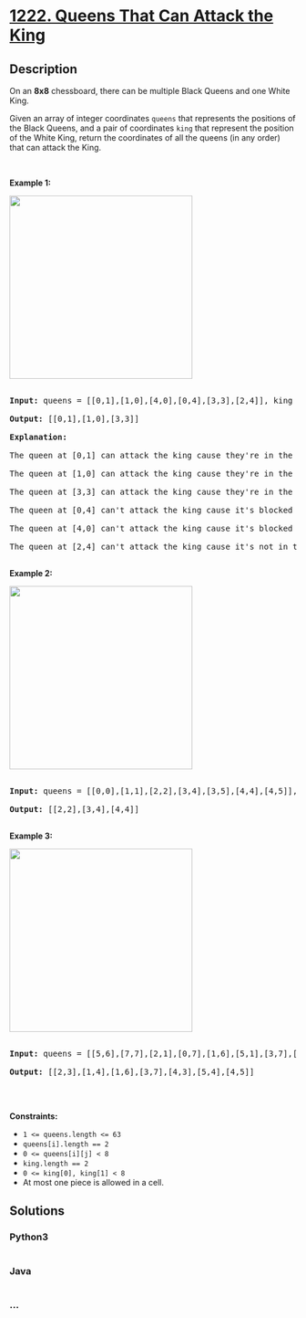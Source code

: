 # [1222. Queens That Can Attack the King](https://leetcode.com/problems/queens-that-can-attack-the-king)



## Description

<p>On an <strong>8x8</strong> chessboard, there can be multiple Black Queens and one White King.</p>



<p>Given an array of integer coordinates <code>queens</code> that represents the positions of the Black Queens, and a pair of coordinates <code>king</code> that represent the position of the White King, return the coordinates of all the queens (in any order) that can attack the King.</p>
<p>&nbsp;</p>
<p><strong>Example 1:</strong></p>



<p><img alt="" src="https://cdn.jsdelivr.net/gh/yanglr/leetcode-ac@master/assets/1200-1299/1222.Queens%20That%20Can%20Attack%20the%20King/images/untitled-diagram.jpg" style="width: 321px; height: 321px;" /></p>



<pre>

<strong>Input:</strong> queens = [[0,1],[1,0],[4,0],[0,4],[3,3],[2,4]], king = [0,0]

<strong>Output:</strong> [[0,1],[1,0],[3,3]]

<strong>Explanation:</strong>&nbsp; 

The queen at [0,1] can attack the king cause they&#39;re in the same row. 

The queen at [1,0] can attack the king cause they&#39;re in the same column. 

The queen at [3,3] can attack the king cause they&#39;re in the same diagnal. 

The queen at [0,4] can&#39;t attack the king cause it&#39;s blocked by the queen at [0,1]. 

The queen at [4,0] can&#39;t attack the king cause it&#39;s blocked by the queen at [1,0]. 

The queen at [2,4] can&#39;t attack the king cause it&#39;s not in the same row/column/diagnal as the king.

</pre>



<p><strong>Example 2:</strong></p>



<p><strong><img alt="" src="https://cdn.jsdelivr.net/gh/yanglr/leetcode-ac@master/assets/1200-1299/1222.Queens%20That%20Can%20Attack%20the%20King/images/untitled-diagram-1.jpg" style="width: 321px; height: 321px;" /></strong></p>



<pre>

<strong>Input:</strong> queens = [[0,0],[1,1],[2,2],[3,4],[3,5],[4,4],[4,5]], king = [3,3]

<strong>Output:</strong> [[2,2],[3,4],[4,4]]

</pre>



<p><strong>Example 3:</strong></p>



<p><strong><img alt="" src="https://cdn.jsdelivr.net/gh/yanglr/leetcode-ac@master/assets/1200-1299/1222.Queens%20That%20Can%20Attack%20the%20King/images/untitled-diagram-2.jpg" style="width: 321px; height: 321px;" /></strong></p>



<pre>

<strong>Input:</strong> queens = [[5,6],[7,7],[2,1],[0,7],[1,6],[5,1],[3,7],[0,3],[4,0],[1,2],[6,3],[5,0],[0,4],[2,2],[1,1],[6,4],[5,4],[0,0],[2,6],[4,5],[5,2],[1,4],[7,5],[2,3],[0,5],[4,2],[1,0],[2,7],[0,1],[4,6],[6,1],[0,6],[4,3],[1,7]], king = [3,4]

<strong>Output:</strong> [[2,3],[1,4],[1,6],[3,7],[4,3],[5,4],[4,5]]

</pre>
<p>&nbsp;</p>
<p><strong>Constraints:</strong></p>

<ul>
	<li><code>1 &lt;= queens.length&nbsp;&lt;= 63</code></li>
	<li><code>queens[i].length == 2</code></li>
	<li><code>0 &lt;= queens[i][j] &lt;&nbsp;8</code></li>
	<li><code>king.length == 2</code></li>
	<li><code>0 &lt;= king[0], king[1] &lt; 8</code></li>
	<li>At most one piece is allowed in a cell.</li>
</ul>


## Solutions

<!-- tabs:start -->

### **Python3**

```python

```

### **Java**

```java

```

### **...**

```

```

<!-- tabs:end -->
